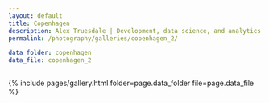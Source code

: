 ```yaml
---
layout: default
title: Copenhagen
description: Alex Truesdale | Development, data science, and analytics. Pursuing growth with boundless, interminable curiosity.
permalink: /photography/galleries/copenhagen_2/

data_folder: copenhagen
data_file: copenhagen_2
---
```

{% include pages/gallery.html folder=page.data_folder file=page.data_file %}

